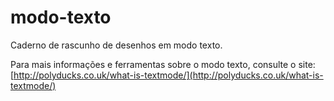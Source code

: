 # modo-texto
Caderno de rascunho de desenhos em modo texto.

Para mais informações e ferramentas sobre o modo texto, consulte o site: [http://polyducks.co.uk/what-is-textmode/](http://polyducks.co.uk/what-is-textmode/)